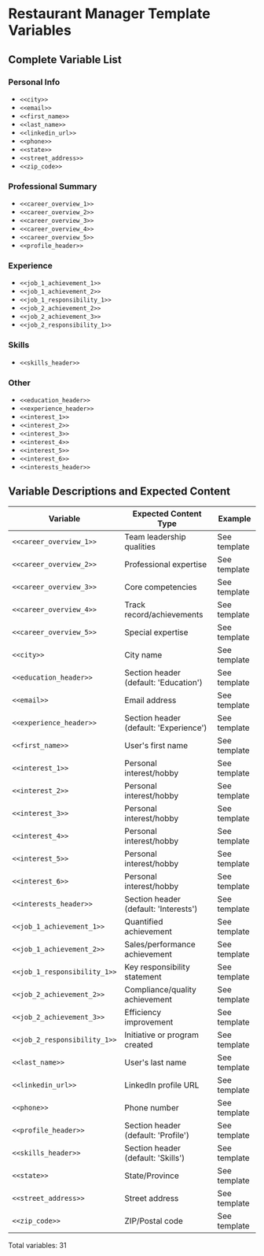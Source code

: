 # Restaurant Manager Template Variables

## Complete Variable List


### Personal Info
- `<<city>>`
- `<<email>>`
- `<<first_name>>`
- `<<last_name>>`
- `<<linkedin_url>>`
- `<<phone>>`
- `<<state>>`
- `<<street_address>>`
- `<<zip_code>>`

### Professional Summary
- `<<career_overview_1>>`
- `<<career_overview_2>>`
- `<<career_overview_3>>`
- `<<career_overview_4>>`
- `<<career_overview_5>>`
- `<<profile_header>>`

### Experience
- `<<job_1_achievement_1>>`
- `<<job_1_achievement_2>>`
- `<<job_1_responsibility_1>>`
- `<<job_2_achievement_2>>`
- `<<job_2_achievement_3>>`
- `<<job_2_responsibility_1>>`

### Skills
- `<<skills_header>>`

### Other
- `<<education_header>>`
- `<<experience_header>>`
- `<<interest_1>>`
- `<<interest_2>>`
- `<<interest_3>>`
- `<<interest_4>>`
- `<<interest_5>>`
- `<<interest_6>>`
- `<<interests_header>>`

## Variable Descriptions and Expected Content

| Variable | Expected Content Type | Example |
|----------|----------------------|----------|
| `<<career_overview_1>>` | Team leadership qualities | See template |
| `<<career_overview_2>>` | Professional expertise | See template |
| `<<career_overview_3>>` | Core competencies | See template |
| `<<career_overview_4>>` | Track record/achievements | See template |
| `<<career_overview_5>>` | Special expertise | See template |
| `<<city>>` | City name | See template |
| `<<education_header>>` | Section header (default: 'Education') | See template |
| `<<email>>` | Email address | See template |
| `<<experience_header>>` | Section header (default: 'Experience') | See template |
| `<<first_name>>` | User's first name | See template |
| `<<interest_1>>` | Personal interest/hobby | See template |
| `<<interest_2>>` | Personal interest/hobby | See template |
| `<<interest_3>>` | Personal interest/hobby | See template |
| `<<interest_4>>` | Personal interest/hobby | See template |
| `<<interest_5>>` | Personal interest/hobby | See template |
| `<<interest_6>>` | Personal interest/hobby | See template |
| `<<interests_header>>` | Section header (default: 'Interests') | See template |
| `<<job_1_achievement_1>>` | Quantified achievement | See template |
| `<<job_1_achievement_2>>` | Sales/performance achievement | See template |
| `<<job_1_responsibility_1>>` | Key responsibility statement | See template |
| `<<job_2_achievement_2>>` | Compliance/quality achievement | See template |
| `<<job_2_achievement_3>>` | Efficiency improvement | See template |
| `<<job_2_responsibility_1>>` | Initiative or program created | See template |
| `<<last_name>>` | User's last name | See template |
| `<<linkedin_url>>` | LinkedIn profile URL | See template |
| `<<phone>>` | Phone number | See template |
| `<<profile_header>>` | Section header (default: 'Profile') | See template |
| `<<skills_header>>` | Section header (default: 'Skills') | See template |
| `<<state>>` | State/Province | See template |
| `<<street_address>>` | Street address | See template |
| `<<zip_code>>` | ZIP/Postal code | See template |


Total variables: 31
